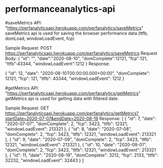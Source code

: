 # performanceanalytics-api
#saveMetrics API: "https://perfanalyticsapi.herokuapp.com/perfanalytics/saveMetrics"
    saveMetrics api is used for saving the browser performance data (ttfb, domLoad, windowLoadEvent, fcp)
    
 Sample Request: POST https://perfanalyticsapi.herokuapp.com/perfanalytics/saveMetrics
 Request Body:
               {
              "id": "",
              "date":"2020-08-10",
              "domComplete":12121,
              "fcp":121,
              "ttfb":43344,
              "windowLoadEvent":1212
              }
 Response:

  {
    "id": 12,
    "date": "2020-08-10T00:00:00.000+00:00",
    "domComplete": 12121,
    "fcp": 121,
    "ttfb": 43344,
    "windowLoadEvent": 1212
}

#getMetrics API:  "https://perfanalyticsapi.herokuapp.com/perfanalytics/getMetrics"
    getMetrics api is used for getting data with filtered date.
    
    
Sample Request: GET https://perfanalyticsapi.herokuapp.com/perfanalytics/getMetrics?startDate=2020-07-07&endDate=2020-08-19
Response: 
[
    {
        "id": 7,
        "date": "2020-07-07",
        "domComplete": 2,
        "fcp": 3423,
        "ttfb": 12321,
        "windowLoadEvent": 213321
    },
    {
        "id": 8,
        "date": "2020-07-08",
        "domComplete": 2,
        "fcp": 3423,
        "ttfb": 12321,
        "windowLoadEvent": 213321
    },
    {
        "id": 9,
        "date": "2020-07-09",
        "domComplete": 2,
        "fcp": 3423,
        "ttfb": 12321,
        "windowLoadEvent": 213321
    },
    {
        "id": 10,
        "date": "2020-08-01",
        "domComplete": 2,
        "fcp": 3423,
        "ttfb": 12321,
        "windowLoadEvent": 213321
    },
    {
        "id": 11,
        "date": "2020-08-19",
        "domComplete": 3212,
        "fcp": 2133,
        "ttfb": 32232,
        "windowLoadEvent": 32443
    }
]
